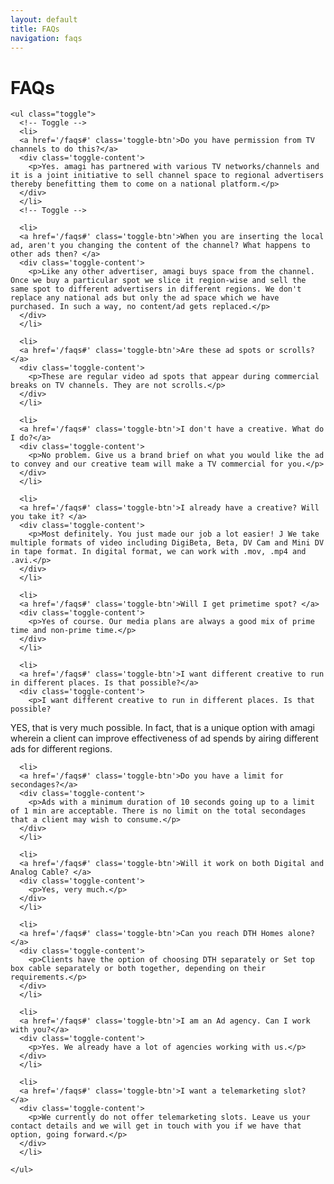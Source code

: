 ```yaml
---
layout: default
title: FAQs
navigation: faqs
---
```

<div class="main-content">
  <div class="clearfix">
    <h1>FAQs</h1>

    <ul class="toggle">
      <!-- Toggle -->
      <li>
      <a href='/faqs#' class='toggle-btn'>Do you have permission from TV channels to do this?</a>
      <div class='toggle-content'>
        <p>Yes. amagi has partnered with various TV networks/channels and it is a joint initiative to sell channel space to regional advertisers thereby benefitting them to come on a national platform.</p>
      </div>
      </li>
      <!-- Toggle -->

      <li>
      <a href='/faqs#' class='toggle-btn'>When you are inserting the local ad, aren't you changing the content of the channel? What happens to other ads then? </a>
      <div class='toggle-content'>
        <p>Like any other advertiser, amagi buys space from the channel. Once we buy a particular spot we slice it region-wise and sell the same spot to different advertisers in different regions. We don't replace any national ads but only the ad space which we have purchased. In such a way, no content/ad gets replaced.</p>
      </div>
      </li>

      <li>
      <a href='/faqs#' class='toggle-btn'>Are these ad spots or scrolls? </a>
      <div class='toggle-content'>
        <p>These are regular video ad spots that appear during commercial breaks on TV channels. They are not scrolls.</p>
      </div>
      </li>

      <li>
      <a href='/faqs#' class='toggle-btn'>I don't have a creative. What do I do?</a>
      <div class='toggle-content'>
        <p>No problem. Give us a brand brief on what you would like the ad to convey and our creative team will make a TV commercial for you.</p>
      </div>
      </li>

      <li>
      <a href='/faqs#' class='toggle-btn'>I already have a creative? Will you take it? </a>
      <div class='toggle-content'>
        <p>Most definitely. You just made our job a lot easier! J We take multiple formats of video including DigiBeta, Beta, DV Cam and Mini DV in tape format. In digital format, we can work with .mov, .mp4 and .avi.</p>
      </div>
      </li>

      <li>
      <a href='/faqs#' class='toggle-btn'>Will I get primetime spot? </a>
      <div class='toggle-content'>
        <p>Yes of course. Our media plans are always a good mix of prime time and non-prime time.</p>
      </div>
      </li>

      <li>
      <a href='/faqs#' class='toggle-btn'>I want different creative to run in different places. Is that possible?</a>
      <div class='toggle-content'>
        <p>I want different creative to run in different places. Is that possible?
YES, that is very much possible. In fact, that is a unique option with amagi wherein a client can improve effectiveness of ad spends by airing different ads for different regions.</p>
      </div>
      </li>

      <li>
      <a href='/faqs#' class='toggle-btn'>Do you have a limit for secondages?</a>
      <div class='toggle-content'>
        <p>Ads with a minimum duration of 10 seconds going up to a limit of 1 min are acceptable. There is no limit on the total secondages that a client may wish to consume.</p>
      </div>
      </li>

      <li>
      <a href='/faqs#' class='toggle-btn'>Will it work on both Digital and Analog Cable? </a>
      <div class='toggle-content'>
        <p>Yes, very much.</p>
      </div>
      </li>

      <li>
      <a href='/faqs#' class='toggle-btn'>Can you reach DTH Homes alone? </a>
      <div class='toggle-content'>
        <p>Clients have the option of choosing DTH separately or Set top box cable separately or both together, depending on their requirements.</p>
      </div>
      </li>

      <li>
      <a href='/faqs#' class='toggle-btn'>I am an Ad agency. Can I work with you?</a>
      <div class='toggle-content'>
        <p>Yes. We already have a lot of agencies working with us.</p>
      </div>
      </li>

      <li>
      <a href='/faqs#' class='toggle-btn'>I want a telemarketing slot? </a>
      <div class='toggle-content'>
        <p>We currently do not offer telemarketing slots. Leave us your contact details and we will get in touch with you if we have that option, going forward.</p>
      </div>
      </li>

    </ul>
    
  </div>
</div>

